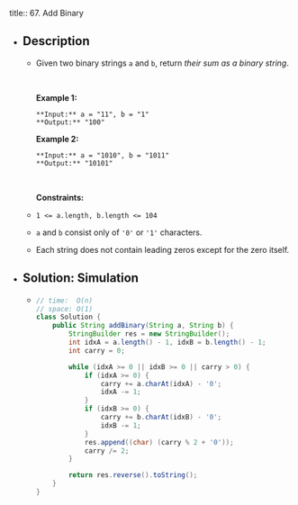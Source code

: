 title:: 67. Add Binary

- ## Description
	- Given two binary strings `a` and `b`, return *their sum as a binary string*.
	  
	   
	  
	  **Example 1:**
	  
	  ```
	  **Input:** a = "11", b = "1"
	  **Output:** "100"
	  ```
	  
	  **Example 2:**
	  
	  ```
	  **Input:** a = "1010", b = "1011"
	  **Output:** "10101"
	  ```
	  
	   
	  
	  **Constraints:**
	- `1 <= a.length, b.length <= 104`
	- `a` and `b` consist only of `'0'` or `'1'` characters.
	- Each string does not contain leading zeros except for the zero itself.
- ## Solution: Simulation
	- ```java
	  // time:  O(n)
	  // space: O(1)
	  class Solution {
	      public String addBinary(String a, String b) {
	          StringBuilder res = new StringBuilder();
	          int idxA = a.length() - 1, idxB = b.length() - 1;
	          int carry = 0;
	  
	          while (idxA >= 0 || idxB >= 0 || carry > 0) {
	              if (idxA >= 0) {
	                  carry += a.charAt(idxA) - '0';
	                  idxA -= 1;
	              }
	              if (idxB >= 0) {
	                  carry += b.charAt(idxB) - '0';
	                  idxB -= 1;
	              }
	              res.append((char) (carry % 2 + '0'));
	              carry /= 2;
	          }
	  
	          return res.reverse().toString();
	      }
	  }
	  ```